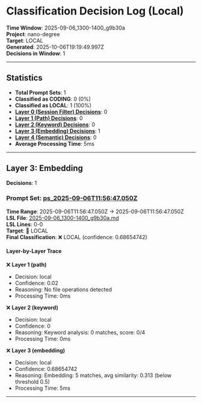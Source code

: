 # Classification Decision Log (Local)

**Time Window**: 2025-09-06_1300-1400_g9b30a<br>
**Project**: nano-degree<br>
**Target**: LOCAL<br>
**Generated**: 2025-10-06T19:19:49.997Z<br>
**Decisions in Window**: 1

---

## Statistics

- **Total Prompt Sets**: 1
- **Classified as CODING**: 0 (0%)
- **Classified as LOCAL**: 1 (100%)
- **[Layer 0 (Session Filter) Decisions](#layer-0-session-filter)**: 0
- **[Layer 1 (Path) Decisions](#layer-1-path)**: 0
- **[Layer 2 (Keyword) Decisions](#layer-2-keyword)**: 0
- **[Layer 3 (Embedding) Decisions](#layer-3-embedding)**: 1
- **[Layer 4 (Semantic) Decisions](#layer-4-semantic)**: 0
- **Average Processing Time**: 5ms

---

## Layer 3: Embedding

**Decisions**: 1

### Prompt Set: [ps_2025-09-06T11:56:47.050Z](../../history/2025-09-06_1300-1400_g9b30a.md#ps_2025-09-06T11:56:47.050Z)

**Time Range**: 2025-09-06T11:56:47.050Z → 2025-09-06T11:56:47.050Z<br>
**LSL File**: [2025-09-06_1300-1400_g9b30a.md](../../history/2025-09-06_1300-1400_g9b30a.md#ps_2025-09-06T11:56:47.050Z)<br>
**LSL Lines**: 0-0<br>
**Target**: 📍 LOCAL<br>
**Final Classification**: ❌ LOCAL (confidence: 0.68654742)

#### Layer-by-Layer Trace

❌ **Layer 1 (path)**
- Decision: local
- Confidence: 0.02
- Reasoning: No file operations detected
- Processing Time: 0ms

❌ **Layer 2 (keyword)**
- Decision: local
- Confidence: 0
- Reasoning: Keyword analysis: 0 matches, score: 0/4
- Processing Time: 0ms

❌ **Layer 3 (embedding)**
- Decision: local
- Confidence: 0.68654742
- Reasoning: Embedding: 5 matches, avg similarity: 0.313 (below threshold 0.5)
- Processing Time: 5ms

---

